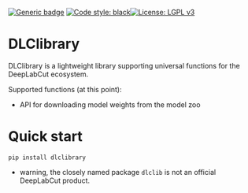[![Generic badge](https://img.shields.io/badge/Contributions-Welcome-brightgreen.svg)](README.md)
<a href="https://github.com/psf/black"><img alt="Code style: black" src="https://img.shields.io/badge/code%20style-black-000000.svg"></a>[![License: LGPL v3](https://img.shields.io/badge/License-LGPL%20v3-blue.svg)](https://www.gnu.org/licenses/lgpl-3.0)

# DLClibrary

DLClibrary is a lightweight library supporting universal functions for the DeepLabCut ecosystem.

Supported functions (at this point):
- API for downloading model weights from the model zoo

# Quick start 

`pip install dlclibrary`

- warning, the closely named package `dlclib` is not an official DeepLabCut product.
